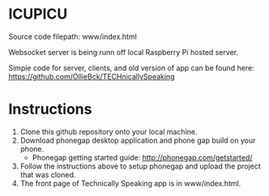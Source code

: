# ICUPICU

Source code filepath: www/index.html

Websocket server is being runn off local Raspberry Pi hosted server.

Simple code for server, clients, and old version of app can be found here: https://github.com/OllieBck/TECHnicallySpeaking


# Instructions
  
  1. Clone this github repository onto your local machine. 
  2. Download phonegap desktop application and phone gap build on your phone. 
      * Phonegap getting started guide: http://phonegap.com/getstarted/
  4. Follow the instructions above to setup phonegap and upload the project that was cloned.
  5. The front page of Technically Speaking app is in www/index.html. 
